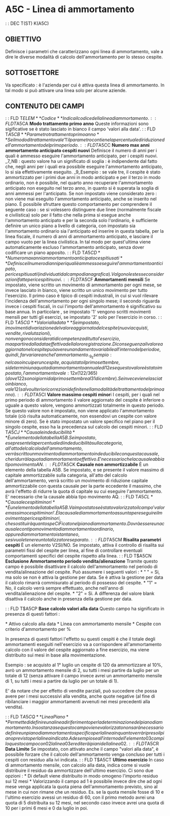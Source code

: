 # A5C - Linea di ammortamento
 :  : DEC T(ST) K(A5C)
## OBIETTIVO
Definisce i parametri che caratterizzano ogni linea di ammortamento, vale a dire le diverse modalità di calcolo dell'ammortamento per lo stesso cespite.
## SOTTOSETTORE
Va specificato :  è l'azienda per cui è attiva questa linea di ammortamento. In tal modo si può attivare una linea solo per alcune aziende.
## CONTENUTO DEI CAMPI
 :  : FLD T$ELEM **Codice**
Indica il codice della linea di ammortamento.
 :  : FLD T$A5CA **Modo trattamento primo anno**
Queste informazioni sono sigificative se è stato lasciato in bianco il campo 'valori alla data'.
 :  : FLD T$A5CB **Parametro trattamento primo anno**
Se il modo di trattamento vale '1' il parametro contiene la percentuale di riduzione dell'ammortamento del primo periodo.
 :  : FLD T$A5CC **Numero max anni ammortamento anticipato cespiti nuovi**
Definisce il numero di anni per i quali è ammesso eseguire l'ammortamento anticipato, per i cespiti nuovi.
_7_NB :  questo valore ha un significato di soglia :  è indipendente dal fatto che, negli anni per i quali era possibile eseguire l'ammortamento anticipato, lo si sia effettivamente eseguito.
_9_Esempio :  se vale tre, il cespite è stato ammortizzato per i primi due anni in modo anticipato e per il terzo in modo ordinario, non è possibile, nel quarto anno recuperare l'ammortamento anticipato non eseguito nel terzo anno, in quanto si è superata la soglia di anni ammessi per l'anticipato.
Se non impostato viene considerato zero :  non viene mai eseguito l'ammortamento anticipato, anche se inserito nel piano.
È possibile sfruttare questo comportamento per comprendere il seguente caso :  se si volessero distinguere due linee (normalmente fiscale e civilistica) solo per il fatto che nella prima si esegue anche l'ammortamento anticipato e per la seconda solo l'ordinario, è sufficiente definire un unico piano a livello di categoria, con impostato sia l'ammortamento ordinario sia l'anticipato ed inserire in questa tabella, per la linea fiscale, il numero di anni di ammortamento anticipato, e lasciare il campo vuoto per la linea civilistica. In tal modo per quest'ultima viene automaticamente escluso l'ammortamento anticipato, senza dover codificare un piano apposito.
 :  : FLD T$A5CD **Numero max anni ammortamento anticipato cespiti usati**
Definisce il numero di anni per i quali è ammesso eseguire l'ammortamento anticipato, per i cespiti usati (individuati dal campo di anagrafica).
Valgono le stesse considerazioni fatte per i cespiti nuovi.
 :  : FLD T$A5CF **Ammortamenti mensili**
Se impostato, viene scritto un movimento di ammortamento per ogni mese, se invece lasciato in bianco, viene scritto un unico movimento per tutto l'esercizio.
Il primo caso è tipico di cespiti industrali, in cui si vuol rilevare l'incidenza dell'ammortamento per ogni singolo mese; il secondo riguarda invece i cespiti fiscali, in cui l'importo dell'ammortamento è significativo su base annua.
In particolare , se impostato '1' vengono scritti movimenti mensili per tutti gli esercizi, se impostato '2' solo per l'esercizio in corso.
 :  : FLD T$A5CG **Valori alla data**
Se impostato, i movimenti di variazione del valore aggiornato del cespite (nuovi acquisti, vendite, rivalutazioni), non vengono considerati di competenza di tutto l'esercizio, ma a partire dalla data effettiva della loro registrazione. Di conseguenza il valore aggiornato nel cespite può avere un andamento variabile all'interno del periodo e, quindi, far variare anche l'ammortamento.
_9_Esempio :  nel caso in cui per un cespite, acquistato il primo settembre, si determini una quota di ammortamento annuale di 12 e se questo valore è stato impostato, l'ammortamento vale :  12 x (122/365) (dove 122 sono i giorni dal primo settembre al 31 dicembre).
Se invece viene lasciato in bianco, vale 12 (salvo ulteriori correzioni definite nella modalità del trattamento del primo anno).
 :  : FLD T$A5CI **Valore massimo cespiti minor**i
I cespiti, per i quali nel primo periodo di ammortamento il valore aggiornato del cespite è inferiore o uguale a questo valore, vengono ammortizzati totalmente in questo periodo.
Se questo valore non è impostato, non viene applicato l'ammortamento totale (ciò risulta automaticamente, non essendovi un cespite con valore minore di zero).
Se è stato impostato un valore specifico nel piano per il singolo cespite, esso ha la precedenza sul calcolo dei cespiti minori.
 :  : FLD T$A5CJ **Causale indeducibilità**
È un elemento della tabella A5B. Se impostato, e se presente la percentuale di indeducibilità sulla categoria, all'atto del calcolo dell'ammortamento, verrà scritto un movimento di ammortamento indeducibile con questa causale, che ridurrà la quota di ammortamento effettivo.
E' necessario che la causale abbia tipo movimento AN.
 :  : FLD T$A5CK **Causale non ammortizzabile**
È un elemento della tabella A5B. Se impostato, e se presente il valore massimo di capitale ammortizzabile sulla categoria, all'atto del calcolo dell'ammortamento, verrà scritto un movimento di riduzione capitale ammortizzabile con questa causale per la parte eccedente il massimo, che avrà l'effetto di ridurre la quota di capitale su cui eseguire l'ammortamento.
E' necessario che la causale abbia tipo movimento AQ.
 :  : FLD T$A5CL **Causale cespiti minori**
È un elemento della tabella A5B. Va impostato se è stato valorizzato il campo 'valore massimo cespiti minori'. È la causale di ammortamento assunta per eseguire il movimento per i cespiti minori, che sostituirà quanto speCiFicato nel piano di ammortamento. Dovrà essere una causale con tipo movimento di ammortamento ordinario, oppure di ammortamento istantaneo, se si vuole tenere un totalizzatore separato.
 :  : FLD T$A5CM **Risalita parametri cespiti**
È un elemento V2SI/NO. Se impostato, attiva il controllo di risalita sui parametri fissi del cespite per linea, al fine di controllare eventuali comportamenti specifici del cespite rispetto alla linea.
 :  : FLD T$A5CN **Esclusione Ammortamento periodo vendita/alienazione**
Tramite questo campo è possibile disattivare il calcolo dell'ammortamento nel periodo di vendita/alineazione del cespite.
Può assumere i seguenti valori : 
\* " " = Si, ma solo se non è attiva la gestione per data. Se è attiva la gestione per data il calcolo rimarrà commisurato al periodo di possesso del cespite.
\* "1" = No, il calcolo verrà sempre effettuato, anche nell'anno di vendita/alienazione del cespite.
\* "2" = Si. A differenza del valore blank disattiva il calcolo anche in presenza della gestione per data.

 :  : FLD T$A5CP **Base calcolo valori alla data**
Questo campo ha significato in presenza di questi fattori : 

\* Attivo calcolo alla data
\* Linea con ammortamento mensile
\* Cespite con criterio d'ammortamento per %

In presenza di questi fattori l'effetto su questi cespiti è che il totale degli ammortamenti eseguiti nell'esercizio va a corrispondere all'ammortamento calcolo con il valore del cespite aggiornato a fine esercizio, ma viene distribuito sui mesi in base alla movimentazione.

Esempio :  se acquisto al 1° luglio un cespite di 120 da ammortizzare al 10%, avrò un ammortamento mensile di 2, su tutti i mesi partire da luglio per un totale di 12 (senza attivare il campo invece avrei un ammortamento mensile di 1, su tutti i mesi a partire da luglio per un totale di 1).

E' da notare che per effetto di vendite parziali, può succedere che possa avere per i mesi successivi alla vendita, anche quote negative (al fine di ribilanciare i maggior ammortamenti avvenuti nei mesi precedenti alla vendita).

 :  : FLD T$A5CQ **Linea Piano**
Permette di definire una linea di riferimento per la determinazione del piano di ammortamento. In sostanza
se questo campo viene valorizzato non sarà necessario definire un piano di ammortamento specifico per la linea
in quanto verrà ripreso il piano previsto per la linea indicata. Ad esempio se all'interno dell'elemento 03 compilo questo
campo con 02 la linea 03 erediterà i piani della linea 02.
 :  : FLD T$A5CR **Data Limite**
Se impostato, con attivato anche il campo "valori alla data", è possibile forzare che il calcolo dell'ammortamento venga concluso per tutti i cespiti con residuo alla ivi indicata.
 :  : FLD T$A5CT **Ultimo esercizio**
In caso di ammortamento mensile, con calcolo alla data, indica come si vuole distribuire il residuo da ammortizzare dell'ultimo esercizio. Ci sono due opzioni : 
\* Di default viene distribuito in modo omogeno l'importo residuo sui 12 mesi
\* Valorizzando il campo ad 1 è possibile invece dire che ad ogni mese venga applicata la quota piena dell'ammortamento previsto, sino al mese in cui non rimane che un residuo.
Es. se la quota mensile fosse di 10 e l'ultimo esercizio avessi un residuo di 60, con il primo
metodo avrei una quota di 5 distribuita su 12 mesi, nel secondo caso invece avrei una quota di 10 per i primi 6 mesi e 0 da luglio in poi.

